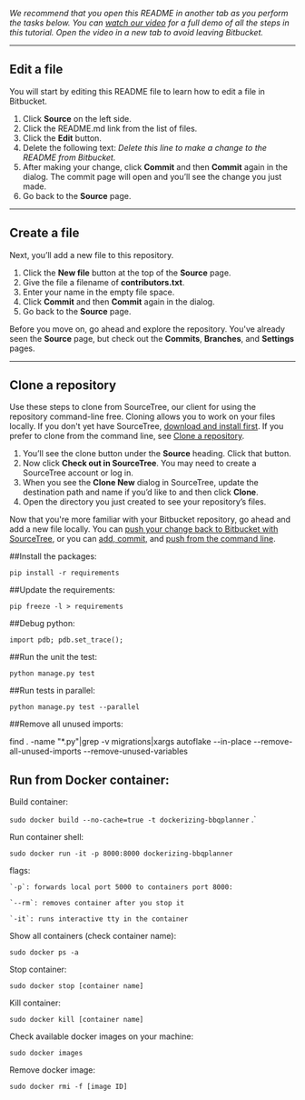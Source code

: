 
*We recommend that you open this README in another tab as you perform the tasks below. You can [watch our video](https://youtu.be/0ocf7u76WSo) for a full demo of all the steps in this tutorial. Open the video in a new tab to avoid leaving Bitbucket.*

---

## Edit a file

You will start by editing this README file to learn how to edit a file in Bitbucket.

1. Click **Source** on the left side.
2. Click the README.md link from the list of files.
3. Click the **Edit** button.
4. Delete the following text: *Delete this line to make a change to the README from Bitbucket.*
5. After making your change, click **Commit** and then **Commit** again in the dialog. The commit page will open and you’ll see the change you just made.
6. Go back to the **Source** page.

---

## Create a file

Next, you’ll add a new file to this repository.

1. Click the **New file** button at the top of the **Source** page.
2. Give the file a filename of **contributors.txt**.
3. Enter your name in the empty file space.
4. Click **Commit** and then **Commit** again in the dialog.
5. Go back to the **Source** page.

Before you move on, go ahead and explore the repository. You've already seen the **Source** page, but check out the **Commits**, **Branches**, and **Settings** pages.

---

## Clone a repository

Use these steps to clone from SourceTree, our client for using the repository command-line free. Cloning allows you to work on your files locally. If you don't yet have SourceTree, [download and install first](https://www.sourcetreeapp.com/). If you prefer to clone from the command line, see [Clone a repository](https://confluence.atlassian.com/x/4whODQ).

1. You’ll see the clone button under the **Source** heading. Click that button.
2. Now click **Check out in SourceTree**. You may need to create a SourceTree account or log in.
3. When you see the **Clone New** dialog in SourceTree, update the destination path and name if you’d like to and then click **Clone**.
4. Open the directory you just created to see your repository’s files.

Now that you're more familiar with your Bitbucket repository, go ahead and add a new file locally. You can [push your change back to Bitbucket with SourceTree](https://confluence.atlassian.com/x/iqyBMg), or you can [add, commit,](https://confluence.atlassian.com/x/8QhODQ) and [push from the command line](https://confluence.atlassian.com/x/NQ0zDQ).



##Install the packages:

`pip install -r requirements`

##Update the requirements:

`pip freeze -l > requirements`

##Debug python:

 `import pdb; pdb.set_trace();`

##Run the unit the test:

`python manage.py test`

##Run tests in parallel:

`python manage.py test --parallel`


##Remove all unused imports:

find . -name "*.py"|grep -v migrations|xargs autoflake --in-place --remove-all-unused-imports --remove-unused-variables


## Run from Docker container:

Build container:

  `sudo docker build --no-cache=true -t dockerizing-bbqplanner` .`

Run container shell:

  `sudo docker run -it -p 8000:8000 dockerizing-bbqplanner`

  flags:

    `-p`: forwards local port 5000 to containers port 8000:

    `--rm`: removes container after you stop it

    `-it`: runs interactive tty in the container

Show all containers (check container name):

  `sudo docker ps -a`

Stop container:

  `sudo docker stop [container name]`

Kill container:

  `sudo docker kill [container name]`

Check available docker images on your machine:

  `sudo docker images`

Remove docker image:

  `sudo docker rmi -f [image ID]`
